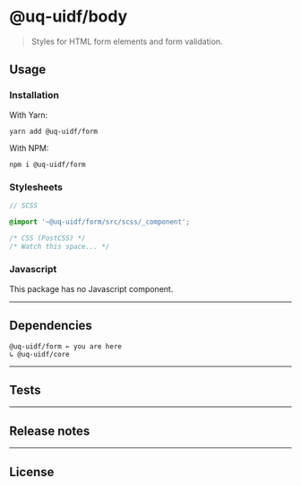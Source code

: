 # @uq-uidf/body

> Styles for HTML form elements and form validation.

## Usage

### Installation

With Yarn:
```shell
yarn add @uq-uidf/form
```

With NPM:
```shell
npm i @uq-uidf/form
```

### Stylesheets

```scss
// SCSS

@import '~@uq-uidf/form/src/scss/_component';
```

```css
/* CSS (PostCSS) */
/* Watch this space... */
```

### Javascript

This package has no Javascript component.

---

## Dependencies

```
@uq-uidf/form ← you are here
↳ @uq-uidf/core
```

---

## Tests

---

## Release notes

---

## License
